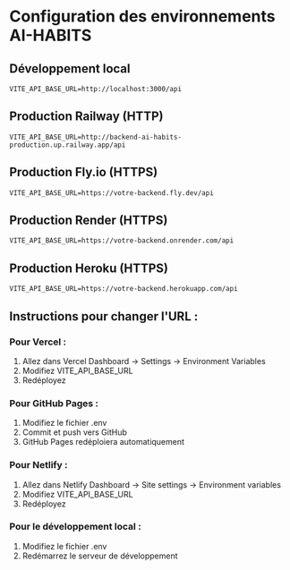 # Configuration des environnements AI-HABITS

## Développement local

```env
VITE_API_BASE_URL=http://localhost:3000/api
```

## Production Railway (HTTP)

```env
VITE_API_BASE_URL=http://backend-ai-habits-production.up.railway.app/api
```

## Production Fly.io (HTTPS)

```env
VITE_API_BASE_URL=https://votre-backend.fly.dev/api
```

## Production Render (HTTPS)

```env
VITE_API_BASE_URL=https://votre-backend.onrender.com/api
```

## Production Heroku (HTTPS)

```env
VITE_API_BASE_URL=https://votre-backend.herokuapp.com/api
```

## Instructions pour changer l'URL :

### Pour Vercel :

1. Allez dans Vercel Dashboard → Settings → Environment Variables
2. Modifiez VITE_API_BASE_URL
3. Redéployez

### Pour GitHub Pages :

1. Modifiez le fichier .env
2. Commit et push vers GitHub
3. GitHub Pages redéploiera automatiquement

### Pour Netlify :

1. Allez dans Netlify Dashboard → Site settings → Environment variables
2. Modifiez VITE_API_BASE_URL
3. Redéployez

### Pour le développement local :

1. Modifiez le fichier .env
2. Redémarrez le serveur de développement


